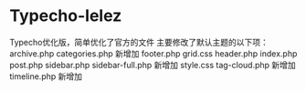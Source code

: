 # Typecho-lelez

Typecho优化版，简单优化了官方的文件
主要修改了默认主题的以下项：
archive.php
categories.php 新增加
footer.php
grid.css
header.php
index.php
post.php
sidebar.php
sidebar-full.php 新增加
style.css
tag-cloud.php 新增加
timeline.php 新增加
